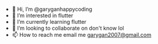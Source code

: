 - 👋 Hi, I’m @garyganhappycoding
- 👀 I’m interested in flutter
- 🌱 I’m currently learning flutter
- 💞️ I’m looking to collaborate on don't know lol
- 📫 How to reach me email me garygan2007@gmail.com

<!---
garyganhappycoding/garyganhappycoding is a ✨ special ✨ repository because its `README.md` (this file) appears on your GitHub profile.
You can click the Preview link to take a look at your changes.
--->
